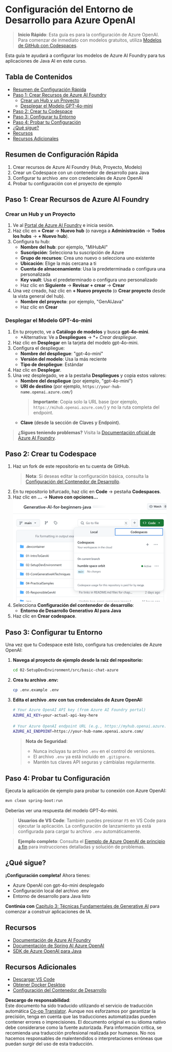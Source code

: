 <!--
CO_OP_TRANSLATOR_METADATA:
{
  "original_hash": "e00bbea0f95c611aa3bec676d23e8b43",
  "translation_date": "2025-07-21T16:23:51+00:00",
  "source_file": "02-SetupDevEnvironment/getting-started-azure-openai.md",
  "language_code": "es"
}
-->
# Configuración del Entorno de Desarrollo para Azure OpenAI

> **Inicio Rápido**: Esta guía es para la configuración de Azure OpenAI. Para comenzar de inmediato con modelos gratuitos, utiliza [Modelos de GitHub con Codespaces](./README.md#quick-start-cloud).

Esta guía te ayudará a configurar los modelos de Azure AI Foundry para tus aplicaciones de Java AI en este curso.

## Tabla de Contenidos

- [Resumen de Configuración Rápida](../../../02-SetupDevEnvironment)
- [Paso 1: Crear Recursos de Azure AI Foundry](../../../02-SetupDevEnvironment)
  - [Crear un Hub y un Proyecto](../../../02-SetupDevEnvironment)
  - [Desplegar el Modelo GPT-4o-mini](../../../02-SetupDevEnvironment)
- [Paso 2: Crear tu Codespace](../../../02-SetupDevEnvironment)
- [Paso 3: Configurar tu Entorno](../../../02-SetupDevEnvironment)
- [Paso 4: Probar tu Configuración](../../../02-SetupDevEnvironment)
- [¿Qué sigue?](../../../02-SetupDevEnvironment)
- [Recursos](../../../02-SetupDevEnvironment)
- [Recursos Adicionales](../../../02-SetupDevEnvironment)

## Resumen de Configuración Rápida

1. Crear recursos de Azure AI Foundry (Hub, Proyecto, Modelo)
2. Crear un Codespace con un contenedor de desarrollo para Java
3. Configurar tu archivo .env con credenciales de Azure OpenAI
4. Probar tu configuración con el proyecto de ejemplo

## Paso 1: Crear Recursos de Azure AI Foundry

### Crear un Hub y un Proyecto

1. Ve al [Portal de Azure AI Foundry](https://ai.azure.com/) e inicia sesión.
2. Haz clic en **+ Crear** → **Nuevo hub** (o navega a **Administración** → **Todos los hubs** → **+ Nuevo hub**).
3. Configura tu hub:
   - **Nombre del hub**: por ejemplo, "MiHubAI"
   - **Suscripción**: Selecciona tu suscripción de Azure
   - **Grupo de recursos**: Crea uno nuevo o selecciona uno existente
   - **Ubicación**: Elige la más cercana a ti
   - **Cuenta de almacenamiento**: Usa la predeterminada o configura una personalizada
   - **Key vault**: Usa el predeterminado o configura uno personalizado
   - Haz clic en **Siguiente** → **Revisar + crear** → **Crear**
4. Una vez creado, haz clic en **+ Nuevo proyecto** (o **Crear proyecto** desde la vista general del hub).
   - **Nombre del proyecto**: por ejemplo, "GenAIJava"
   - Haz clic en **Crear**

### Desplegar el Modelo GPT-4o-mini

1. En tu proyecto, ve a **Catálogo de modelos** y busca **gpt-4o-mini**.
   - *Alternativa: Ve a **Despliegues** → **+ Crear despliegue*.
2. Haz clic en **Desplegar** en la tarjeta del modelo gpt-4o-mini.
3. Configura el despliegue:
   - **Nombre del despliegue**: "gpt-4o-mini"
   - **Versión del modelo**: Usa la más reciente
   - **Tipo de despliegue**: Estándar
4. Haz clic en **Desplegar**.
5. Una vez desplegado, ve a la pestaña **Despliegues** y copia estos valores:
   - **Nombre del despliegue** (por ejemplo, "gpt-4o-mini")
   - **URI de destino** (por ejemplo, `https://your-hub-name.openai.azure.com/`) 
      > **Importante**: Copia solo la URL base (por ejemplo, `https://mihub.openai.azure.com/`) y no la ruta completa del endpoint.
   - **Clave** (desde la sección de Claves y Endpoint).

> **¿Sigues teniendo problemas?** Visita la [Documentación oficial de Azure AI Foundry](https://learn.microsoft.com/azure/ai-foundry/how-to/create-projects?tabs=ai-foundry&pivots=hub-project).

## Paso 2: Crear tu Codespace

1. Haz un fork de este repositorio en tu cuenta de GitHub.
   > **Nota**: Si deseas editar la configuración básica, consulta la [Configuración del Contenedor de Desarrollo](../../../.devcontainer/devcontainer.json).
2. En tu repositorio bifurcado, haz clic en **Code** → pestaña **Codespaces**.
3. Haz clic en **...** → **Nuevo con opciones...**
![crear un codespace con opciones](../../../translated_images/codespaces.9945ded8ceb431a58e8bee7f212e8c62b55733b7e302fd58194fadc95472fa3c.es.png)
4. Selecciona **Configuración del contenedor de desarrollo**: 
   - **Entorno de Desarrollo Generativo AI para Java**
5. Haz clic en **Crear codespace**.

## Paso 3: Configurar tu Entorno

Una vez que tu Codespace esté listo, configura tus credenciales de Azure OpenAI:

1. **Navega al proyecto de ejemplo desde la raíz del repositorio:**
   ```bash
   cd 02-SetupDevEnvironment/src/basic-chat-azure
   ```

2. **Crea tu archivo .env:**
   ```bash
   cp .env.example .env
   ```

3. **Edita el archivo .env con tus credenciales de Azure OpenAI:**
   ```bash
   # Your Azure OpenAI API key (from Azure AI Foundry portal)
   AZURE_AI_KEY=your-actual-api-key-here
   
   # Your Azure OpenAI endpoint URL (e.g., https://myhub.openai.azure.com/)
   AZURE_AI_ENDPOINT=https://your-hub-name.openai.azure.com/
   ```

   > **Nota de Seguridad**: 
   > - Nunca incluyas tu archivo `.env` en el control de versiones.
   > - El archivo `.env` ya está incluido en `.gitignore`.
   > - Mantén tus claves API seguras y cámbialas regularmente.

## Paso 4: Probar tu Configuración

Ejecuta la aplicación de ejemplo para probar tu conexión con Azure OpenAI:

```bash
mvn clean spring-boot:run
```

Deberías ver una respuesta del modelo GPT-4o-mini.

> **Usuarios de VS Code**: También puedes presionar `F5` en VS Code para ejecutar la aplicación. La configuración de lanzamiento ya está configurada para cargar tu archivo `.env` automáticamente.

> **Ejemplo completo**: Consulta el [Ejemplo de Azure OpenAI de principio a fin](./src/basic-chat-azure/README.md) para instrucciones detalladas y solución de problemas.

## ¿Qué sigue?

**¡Configuración completa!** Ahora tienes:
- Azure OpenAI con gpt-4o-mini desplegado
- Configuración local del archivo .env
- Entorno de desarrollo para Java listo

**Continúa con** [Capítulo 3: Técnicas Fundamentales de Generative AI](../03-CoreGenerativeAITechniques/README.md) para comenzar a construir aplicaciones de IA.

## Recursos

- [Documentación de Azure AI Foundry](https://learn.microsoft.com/azure/ai-services/)
- [Documentación de Spring AI Azure OpenAI](https://docs.spring.io/spring-ai/reference/api/clients/azure-openai-chat.html)
- [SDK de Azure OpenAI para Java](https://learn.microsoft.com/java/api/overview/azure/ai-openai-readme)

## Recursos Adicionales

- [Descargar VS Code](https://code.visualstudio.com/Download)
- [Obtener Docker Desktop](https://www.docker.com/products/docker-desktop)
- [Configuración del Contenedor de Desarrollo](../../../.devcontainer/devcontainer.json)

**Descargo de responsabilidad**:  
Este documento ha sido traducido utilizando el servicio de traducción automática [Co-op Translator](https://github.com/Azure/co-op-translator). Aunque nos esforzamos por garantizar la precisión, tenga en cuenta que las traducciones automatizadas pueden contener errores o imprecisiones. El documento original en su idioma nativo debe considerarse como la fuente autorizada. Para información crítica, se recomienda una traducción profesional realizada por humanos. No nos hacemos responsables de malentendidos o interpretaciones erróneas que puedan surgir del uso de esta traducción.